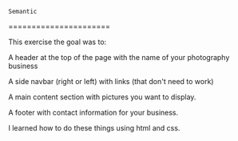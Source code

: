	Semantic
======================

This exercise the goal was to:

A header at the top of the page with the name of your photography business

A side navbar (right or left) with links (that don't need to work)

A main content section with pictures you want to display.

A footer with contact information for your business.


I learned how to do these things using html and css.